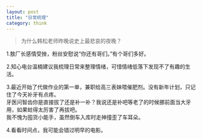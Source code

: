 ```yaml
---
layout: post
title: "日常梳理"
category: think
---
```


> 为什么韩松老师昨晚说史上最悲哀的夜晚？

1.敖厂长感情受挫，粉丝安慰说“你还有哥们。”有个哥们多好。  

2.知心电台温楠建议我梳理日常来整理情绪，可惜情绪低落下发现不了有趣的生活。  

3.最近开始了代做作业的第一单，兼职给高三表妹喂催肥剂。没有新年计划，只记住了今天补牙有点疼。  
牙医问智齿你是直接拔了还是补一补？我说还是补吧等老了的时候挪前面当大牙用，如果蛀得太厉害了再拔吧。  
我不愧为囤货小能手，虽然倒车入库时走神撞歪了车耳朵。  
  
4.看看时间点，我可能会错过明早的电影。  


